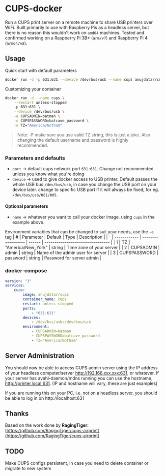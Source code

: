 # CUPS-docker

Run a CUPS print server on a remote machine to share USB printers over WiFi. Built primarily to use with Raspberry Pis as a headless server, but there is no reason this wouldn't work on `amd64` machines. Tested and confirmed working on a Raspberry Pi 3B+ (`arm/v7`) and Raspberry Pi 4 (`arm64/v8`).

## Usage
Quick start with default parameters
```sh
docker run -d -p 631:631 --device /dev/bus/usb --name cups anujdatar/cups
````

Customizing your container
```sh
docker run -d --name cups \
    --restart unless-stopped
    -p 631:631 \
    --device /dev/bus/usb \
    -e CUPSADMIN=batman \
    -e CUPSPASSWORD=batcave_password \
    -e TZ="America/Gotham"
```
> Note: :P make sure you use valid TZ string, this is just a joke. Also changing the default username and password is highly recommended.

### Parameters and defaults
- `port` -> default cups network port `631:631`. Change not recommended unless you know what you're doing
- `device` -> used to give docker access to USB printer. Default passes the whole USB bus `/dev/bus/usb`, in case you change the USB port on your device later. change to specific USB port if it will always be fixed, for eg. `/dev/bus/usb/001/005`.

#### Optional parameters
- `name` -> whatever you want to call your docker image. using `cups` in the example above.

Environment variables that can be changed to suit your needs, use the `-e` tag
| # | Parameter    | Default            | Type   | Description                       |
| - | ------------ | ------------------ | ------ | --------------------------------- |
| 1 | TZ           | "America/New_York" | string | Time zone of your server          |
| 2 | CUPSADMIN    | admin              | string | Name of the admin user for server |
| 3 | CUPSPASSWORD | password           | string | Password for server admin         |

### docker-compose
```yaml
version: "3"
services:
    cups:
        image: anujdatar/cups
        container_name: cups
        restart: unless-stopped
        ports:
            - "631:631"
        devices:
            - /dev/bus/usb:/dev/bus/usb
        environment:
            - CUPSADMIN=batman
            - CUPSPASSWORD=batcave_password
            - TZ="America/Gotham"

```

## Server Administration
You should now be able to access CUPS admin server using the IP address of your headless computer/server http://192.168.xxx.xxx:631, or whatever. If your server has avahi-daemon/mdns running you can use the hostname, http://printer.local:631. (IP and hostname will vary, these are just examples)

If you are running this on your PC, i.e. not on a headless server, you should be able to log in on http://localhost:631

## Thanks
Based on the work done by **RagingTiger**: [https://github.com/RagingTiger/cups-airprint](https://github.com/RagingTiger/cups-airprint)


## TODO
Make CUPS configs persistent, in case you need to delete container or migrate to new system
